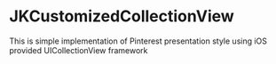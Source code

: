 JKCustomizedCollectionView
==========================

This is simple implementation of Pinterest presentation style using iOS provided UICollectionView framework
